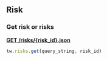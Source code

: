 ## Risk

### Get risk or risks

[**GET /risks/{risk_id}.json**](https://developer.teamwork.com/projects/risks/get-all-risks)

```js
tw.risks.get(query_string, risk_id)
```
